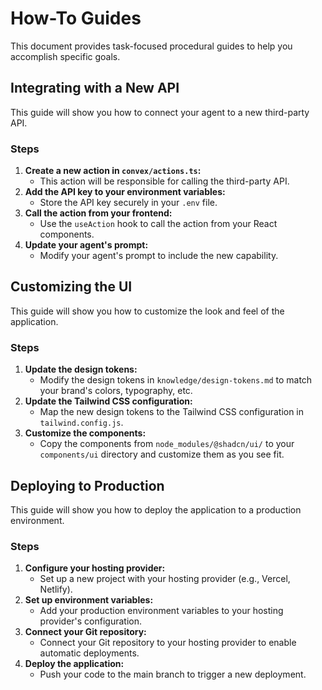 # How-To Guides

This document provides task-focused procedural guides to help you accomplish specific goals.

## Integrating with a New API
This guide will show you how to connect your agent to a new third-party API.

### Steps
1.  **Create a new action in `convex/actions.ts`:**
    - This action will be responsible for calling the third-party API.
2.  **Add the API key to your environment variables:**
    - Store the API key securely in your `.env` file.
3.  **Call the action from your frontend:**
    - Use the `useAction` hook to call the action from your React components.
4.  **Update your agent's prompt:**
    - Modify your agent's prompt to include the new capability.

## Customizing the UI
This guide will show you how to customize the look and feel of the application.

### Steps
1.  **Update the design tokens:**
    - Modify the design tokens in `knowledge/design-tokens.md` to match your brand's colors, typography, etc.
2.  **Update the Tailwind CSS configuration:**
    - Map the new design tokens to the Tailwind CSS configuration in `tailwind.config.js`.
3.  **Customize the components:**
    - Copy the components from `node_modules/@shadcn/ui/` to your `components/ui` directory and customize them as you see fit.

## Deploying to Production
This guide will show you how to deploy the application to a production environment.

### Steps
1.  **Configure your hosting provider:**
    - Set up a new project with your hosting provider (e.g., Vercel, Netlify).
2.  **Set up environment variables:**
    - Add your production environment variables to your hosting provider's configuration.
3.  **Connect your Git repository:**
    - Connect your Git repository to your hosting provider to enable automatic deployments.
4.  **Deploy the application:**
    - Push your code to the main branch to trigger a new deployment.
